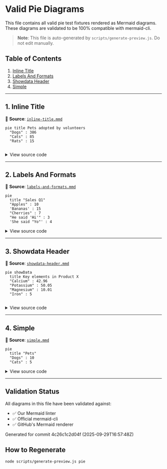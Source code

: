 # Valid Pie Diagrams

This file contains all valid pie test fixtures rendered as Mermaid diagrams.
These diagrams are validated to be 100% compatible with mermaid-cli.

> **Note**: This file is auto-generated by `scripts/generate-preview.js`. Do not edit manually.

## Table of Contents

1. [Inline Title](#1-inline-title)
2. [Labels And Formats](#2-labels-and-formats)
3. [Showdata Header](#3-showdata-header)
4. [Simple](#4-simple)

---

## 1. Inline Title

📄 **Source**: [`inline-title.mmd`](./valid/inline-title.mmd)

```mermaid
pie title Pets adopted by volunteers
  "Dogs" : 386
  "Cats" : 85
  "Rats" : 15


```

<details>
<summary>View source code</summary>

```
pie title Pets adopted by volunteers
  "Dogs" : 386
  "Cats" : 85
  "Rats" : 15


```
</details>

---

## 2. Labels And Formats

📄 **Source**: [`labels-and-formats.mmd`](./valid/labels-and-formats.mmd)

```mermaid
pie
  title "Sales Q1"
  "Apples" : 10
  'Bananas' : 15
  "Cherries" : 7
  "He said 'Hi'" : 3
  'She said "Yo"' : 4

```

<details>
<summary>View source code</summary>

```
pie
  title "Sales Q1"
  "Apples" : 10
  'Bananas' : 15
  "Cherries" : 7
  "He said 'Hi'" : 3
  'She said "Yo"' : 4

```
</details>

---

## 3. Showdata Header

📄 **Source**: [`showdata-header.mmd`](./valid/showdata-header.mmd)

```mermaid
pie showData
  title Key elements in Product X
  "Calcium" : 42.96
  "Potassium" : 50.05
  "Magnesium" : 10.01
  "Iron" : 5


```

<details>
<summary>View source code</summary>

```
pie showData
  title Key elements in Product X
  "Calcium" : 42.96
  "Potassium" : 50.05
  "Magnesium" : 10.01
  "Iron" : 5


```
</details>

---

## 4. Simple

📄 **Source**: [`simple.mmd`](./valid/simple.mmd)

```mermaid
pie
  title "Pets"
  "Dogs" : 10
  "Cats" : 5

```

<details>
<summary>View source code</summary>

```
pie
  title "Pets"
  "Dogs" : 10
  "Cats" : 5

```
</details>

---

## Validation Status

All diagrams in this file have been validated against:
- ✅ Our Mermaid linter
- ✅ Official mermaid-cli
- ✅ GitHub's Mermaid renderer

Generated for commit 4c26c1c2d04f (2025-09-29T16:57:48Z)

## How to Regenerate

```bash
node scripts/generate-preview.js pie
```

